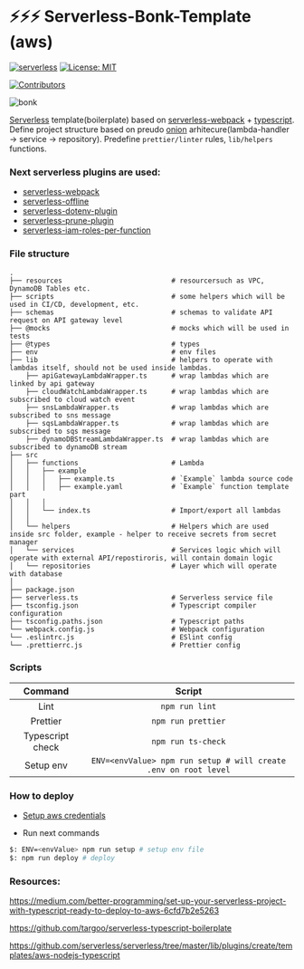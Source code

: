 # ⚡️⚡️⚡️ Serverless-Bonk-Template (aws)


[![serverless](http://public.serverless.com/badges/v3.svg)](http://www.serverless.com)
[![License: MIT](https://img.shields.io/badge/License-MIT-yellow.svg)](https://opensource.org/licenses/MIT)

[![Contributors][ico-contributors]][link-contributors]


![bonk](https://dogemuchwow.com/wp-content/themes/dogeland/app/bonk/images/cheems.png)


[Serverless](https://www.serverless.com/) template(boilerplate) based on [serverless-webpack](https://github.com/serverless-heaven/serverless-webpack) + [typescript](https://www.typescriptlang.org/). Define project structure based on preudo [onion](https://jeffreypalermo.com/2008/07/the-onion-architecture-part-1/) arhitecure(lambda-handler -> service -> repository). Predefine `prettier/linter` rules, `lib/helpers` functions.

### Next serverless plugins are used:

  - [serverless-webpack](https://github.com/serverless-heaven/serverless-webpack)
  - [serverless-offline](https://github.com/dherault/serverless-offline)
  - [serverless-dotenv-plugin](https://github.com/neverendingqs/serverless-dotenv-plugin)
  - [serverless-prune-plugin](https://github.com/claygregory/serverless-prune-plugin)
  - [serverless-iam-roles-per-function](https://github.com/functionalone/serverless-iam-roles-per-function)

### File structure
```dotnetcli
.
├── resources                           # resourcersuch as VPC, DynamoDB Tables etc.
├── scripts                             # some helpers which will be used in CI/CD, development, etc.
├── schemas                             # schemas to validate API request on API gateway level
├── @mocks                              # mocks which will be used in tests
├── @types                              # types
├── env                                 # env files
├── lib                                 # helpers to operate with lambdas itself, should not be used inside lambdas.
    ├── apiGatewayLambdaWrapper.ts      # wrap lambdas which are linked by api gateway
    ├── cloudWatchLambdaWrapper.ts      # wrap lambdas which are subscribed to cloud watch event
    ├── snsLambdaWrapper.ts             # wrap lambdas which are subscribed to sns message
    ├── sqsLambdaWrapper.ts             # wrap lambdas which are subscribed to sqs message
    ├── dynamoDBStreamLambdaWrapper.ts  # wrap lambdas which are subscribed to dynamoDB stream
├── src
│   ├── functions                       # Lambda
│   │   ├── example
│   │   │   ├── example.ts              # `Example` lambda source code
│   │   │   ├── example.yaml            # `Example` function template part 
│   │   │
│   │   └── index.ts                    # Import/export all lambdas
│   │
│   └── helpers                         # Helpers which are used inside src folder, example - helper to receive secrets from secret manager
│   └── services                        # Services logic which will operate with external API/repostiroris, will contain domain logic
│   └── repositories                    # Layer which will operate with database
│
├── package.json
├── serverless.ts                       # Serverless service file
├── tsconfig.json                       # Typescript compiler configuration
├── tsconfig.paths.json                 # Typescript paths
└── webpack.config.js                   # Webpack configuration
└── .eslintrc.js                        # ESlint config
└── .prettierrc.js                      # Prettier config
```

### Scripts


| Command            | Script                                                          |
| :----------------: | :--------------:                                                |
|  Lint              | `npm run lint`                                                  |
|  Prettier          | `npm run prettier`                                              |
|  Typescript check  | `npm run ts-check`                                              |
|  Setup env         | `ENV=<envValue> npm run setup # will create .env on root level` |

### How to deploy

- [Setup aws credentials](https://www.serverless.com/framework/docs/providers/aws/guide/credentials/)

- Run next commands
```bash
$: ENV=<envValue> npm run setup # setup env file
$: npm run deploy # deploy
```

### Resources:

https://medium.com/better-programming/set-up-your-serverless-project-with-typescript-ready-to-deploy-to-aws-6cfd7b2e5263

https://github.com/targoo/serverless-typescript-boilerplate

https://github.com/serverless/serverless/tree/master/lib/plugins/create/templates/aws-nodejs-typescript


[ico-contributors]: https://img.shields.io/github/contributors/collierrgbsitisfise/serverless-bonk-template.svg

[link-contributors]: https://github.com/collierrgbsitisfise/serverless-bonk-template

